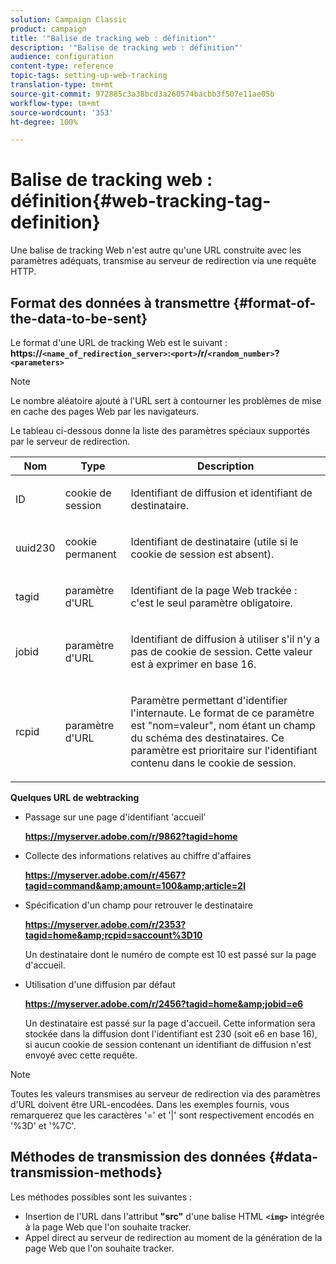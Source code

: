 ```yaml
---
solution: Campaign Classic
product: campaign
title: '"Balise de tracking web : définition"'
description: '"Balise de tracking web : définition"'
audience: configuration
content-type: reference
topic-tags: setting-up-web-tracking
translation-type: tm+mt
source-git-commit: 972885c3a38bcd3a260574bacbb3f507e11ae05b
workflow-type: tm+mt
source-wordcount: '353'
ht-degree: 100%

---
```



# Balise de tracking web : définition{#web-tracking-tag-definition}

Une balise de tracking Web n&#39;est autre qu&#39;une URL construite avec les paramètres adéquats, transmise au serveur de redirection via une requête HTTP.

## Format des données à transmettre {#format-of-the-data-to-be-sent}

Le format d&#39;une URL de tracking Web est le suivant : **https://`<name_of_redirection_server>`:`<port>`/r/`<random_number>`?`<parameters>`**

>[!NOTE]
>
>Le nombre aléatoire ajouté à l&#39;URL sert à contourner les problèmes de mise en cache des pages Web par les navigateurs.

Le tableau ci-dessous donne la liste des paramètres spéciaux supportés par le serveur de redirection.

<table>
                     <thead>
                        <tr>
                           <th>Nom</th>
                           <th>Type</th>
                           <th>Description</th> 
                        </tr> 
                     </thead>
                     <tbody>
                        <tr>
                           <td>
                              <p>ID</p> 
                           </td>
                           <td>
                              <p>cookie de session</p> 
                           </td>
                           <td>
                              <p>Identifiant de diffusion et identifiant de destinataire.</p> 
                           </td> 
                        </tr>
                        <tr>
                           <td>
                              <p>uuid230</p> 
                           </td>
                           <td>
                              <p>cookie permanent</p> 
                           </td>
                           <td>
                              <p>Identifiant de destinataire (utile si le cookie de session est absent).</p> 
                           </td> 
                        </tr>
                        <tr>
                           <td>
                              <p>tagid</p> 
                           </td>
                           <td>
                              <p>paramètre d'URL</p> 
                           </td>
                           <td>
                              <p>Identifiant de la page Web trackée : c'est le seul paramètre obligatoire.</p> 
                           </td> 
                        </tr>
                        <tr>
                           <td>
                              <p>jobid</p> 
                           </td>
                           <td>
                              <p>paramètre d'URL</p> 
                           </td>
                           <td>
                              <p>Identifiant de diffusion à utiliser s'il n'y a pas de cookie de session. Cette valeur est à exprimer en base 16.
                              </p> 
                           </td> 
                        </tr>
                        <tr>
                           <td>
                              <p>rcpid</p> 
                           </td>
                           <td>
                              <p>paramètre d'URL</p> 
                           </td>
                           <td>
                              <p>Paramètre permettant d'identifier l'internaute. Le format de ce paramètre est "nom=valeur", nom étant un champ du schéma des destinataires. Ce paramètre est prioritaire sur l'identifiant contenu dans le cookie de session.
                              </p> 
                           </td> 
                        </tr> 
                     </tbody>  
                  </table>

**Quelques URL de webtracking**

* Passage sur une page d&#39;identifiant &#39;accueil&#39;

   **https://myserver.adobe.com/r/9862?tagid=home**

* Collecte des informations relatives au chiffre d&#39;affaires

   **https://myserver.adobe.com/r/4567?tagid=command&amp;amount=100&amp;article=2l**

* Spécification d&#39;un champ pour retrouver le destinataire

   **https://myserver.adobe.com/r/2353?tagid=home&amp;rcpid=saccount%3D10**

   Un destinataire dont le numéro de compte est 10 est passé sur la page d&#39;accueil.

* Utilisation d&#39;une diffusion par défaut

   **https://myserver.adobe.com/r/2456?tagid=home&amp;jobid=e6**

   Un destinataire est passé sur la page d&#39;accueil. Cette information sera stockée dans la diffusion dont l&#39;identifiant est 230 (soit e6 en base 16), si aucun cookie de session contenant un identifiant de diffusion n&#39;est envoyé avec cette requête.

>[!NOTE]
>
>Toutes les valeurs transmises au serveur de redirection via des paramètres d&#39;URL doivent être URL-encodées. Dans les exemples fournis, vous remarquerez que les caractères &#39;=&#39; et &#39;|&#39; sont respectivement encodés en &#39;%3D&#39; et &#39;%7C&#39;.

## Méthodes de transmission des données {#data-transmission-methods}

Les méthodes possibles sont les suivantes :

* Insertion de l&#39;URL dans l&#39;attribut **&quot;src&quot;** d&#39;une balise HTML **`<img>`** intégrée à la page Web que l&#39;on souhaite tracker.
* Appel direct au serveur de redirection au moment de la génération de la page Web que l&#39;on souhaite tracker.

